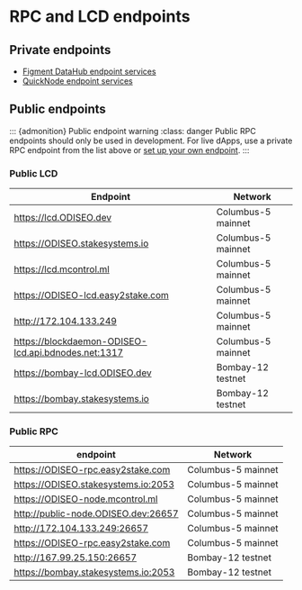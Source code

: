 # RPC and LCD endpoints

## Private endpoints

- [Figment DataHub endpoint services](https://www.figment.io/datahub)
- [QuickNode endpoint services](https://www.quicknode.com/)

## Public endpoints

::: {admonition} Public endpoint warning
:class: danger
Public RPC endpoints should only be used in development. For live dApps, use a private RPC endpoint from the list above or [set up your own endpoint](../full-node/run-a-full-ODISEO-node/system-config.md).
:::

### Public LCD

| Endpoint                         | Network            |
|----------------------------------|--------------------|
| https://lcd.ODISEO.dev            | Columbus-5 mainnet |
| https://ODISEO.stakesystems.io    | Columbus-5 mainnet |
| https://lcd.mcontrol.ml          | Columbus-5 mainnet |
| https://ODISEO-lcd.easy2stake.com | Columbus-5 mainnet |
| http://172.104.133.249           | Columbus-5 mainnet |
| https://blockdaemon-ODISEO-lcd.api.bdnodes.net:1317 | Columbus-5 mainnet |
| https://bombay-lcd.ODISEO.dev     | Bombay-12 testnet  |
| https://bombay.stakesystems.io   | Bombay-12 testnet  |

### Public RPC

| endpoint                                 |         Network    |
|------------------------------------------|--------------------|
| https://ODISEO-rpc.easy2stake.com         | Columbus-5 mainnet |
| https://ODISEO.stakesystems.io:2053       | Columbus-5 mainnet |
| https://ODISEO-node.mcontrol.ml           | Columbus-5 mainnet |
| http://public-node.ODISEO.dev:26657       | Columbus-5 mainnet |
| http://172.104.133.249:26657             | Columbus-5 mainnet |
| https://ODISEO-rpc.easy2stake.com         | Columbus-5 mainnet |
| http://167.99.25.150:26657               | Bombay-12 testnet  |
| https://bombay.stakesystems.io:2053      | Bombay-12 testnet  |